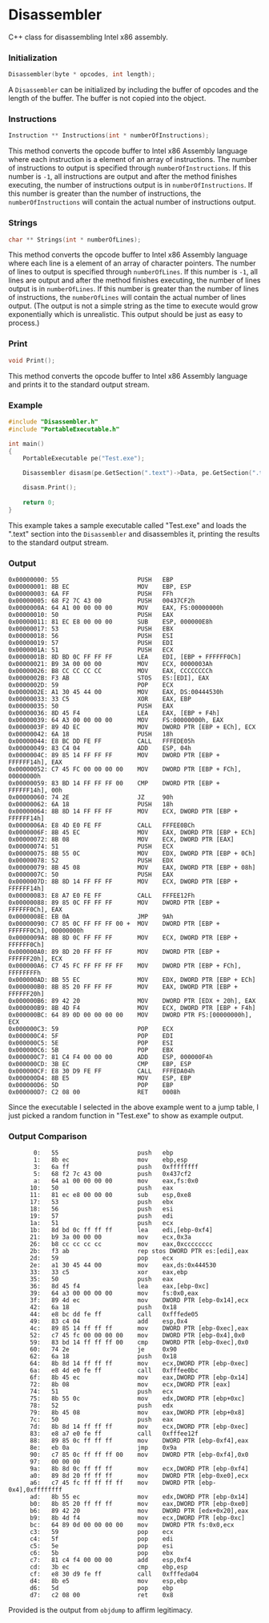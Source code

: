 
# Disassembler
C++ class for disassembling Intel x86 assembly.

### Initialization
```C++
Disassembler(byte * opcodes, int length);
```
A `Disassembler` can be initialized by including the buffer of opcodes and the length of the buffer. The buffer is not copied into the object.

### Instructions
```C++
Instruction ** Instructions(int * numberOfInstructions);
```
This method converts the opcode buffer to Intel x86 Assembly language where each instruction is a element of an array of instructions. The number of instructions to output is specified through `numberOfInstructions`. If this number is `-1`, all instructions are output and after the method finishes executing, the number of instructions output is in `numberOfInstructions`. If this number is greater than the number of instructions, the `numberOfInstructions` will contain the actual number of instructions output.

### Strings
```C++
char ** Strings(int * numberOfLines);
```
This method converts the opcode buffer to Intel x86 Assembly language where each line is a element of an array of character pointers. The number of lines to output is specified through `numberOfLines`. If this number is `-1`, all lines are output and after the method finishes executing, the number of lines output is in `numberOfLines`. If this number is greater than the number of lines of instructions, the `numberOfLines` will contain the actual number of lines output. (The output is not a simple string as the time to execute would grow exponentially which is unrealistic. This output should be just as easy to process.)

### Print
```C++
void Print();
```
This method converts the opcode buffer to Intel x86 Assembly language and prints it to the standard output stream.

### Example
```C++
#include "Disassembler.h"
#include "PortableExecutable.h"

int main()
{
	PortableExecutable pe("Test.exe");

	Disassembler disasm(pe.GetSection(".text")->Data, pe.GetSection(".text")->Length);

	disasm.Print();
	
	return 0;
}
```
This example takes a sample executable called "Test.exe" and loads the ".text" section into the `Disassembler` and disassembles it, printing the results to the standard output stream.

### Output
```
0x00000000: 55                      PUSH   EBP
0x00000001: 8B EC                   MOV    EBP, ESP
0x00000003: 6A FF                   PUSH   FFh
0x00000005: 68 F2 7C 43 00          PUSH   00437CF2h
0x0000000A: 64 A1 00 00 00 00       MOV    EAX, FS:00000000h
0x00000010: 50                      PUSH   EAX
0x00000011: 81 EC E8 00 00 00       SUB    ESP, 000000E8h
0x00000017: 53                      PUSH   EBX
0x00000018: 56                      PUSH   ESI
0x00000019: 57                      PUSH   EDI
0x0000001A: 51                      PUSH   ECX
0x0000001B: 8D BD 0C FF FF FF       LEA    EDI, [EBP + FFFFFF0Ch]
0x00000021: B9 3A 00 00 00          MOV    ECX, 0000003Ah
0x00000026: B8 CC CC CC CC          MOV    EAX, CCCCCCCCh
0x0000002B: F3 AB                   STOS   ES:[EDI], EAX
0x0000002D: 59                      POP    ECX
0x0000002E: A1 30 45 44 00          MOV    EAX, DS:00444530h
0x00000033: 33 C5                   XOR    EAX, EBP
0x00000035: 50                      PUSH   EAX
0x00000036: 8D 45 F4                LEA    EAX, [EBP + F4h]
0x00000039: 64 A3 00 00 00 00       MOV    FS:00000000h, EAX
0x0000003F: 89 4D EC                MOV    DWORD PTR [EBP + ECh], ECX
0x00000042: 6A 18                   PUSH   18h
0x00000044: E8 BC DD FE FF          CALL   FFFEDE05h
0x00000049: 83 C4 04                ADD    ESP, 04h
0x0000004C: 89 85 14 FF FF FF       MOV    DWORD PTR [EBP + FFFFFF14h], EAX
0x00000052: C7 45 FC 00 00 00 00    MOV    DWORD PTR [EBP + FCh], 00000000h
0x00000059: 83 BD 14 FF FF FF 00    CMP    DWORD PTR [EBP + FFFFFF14h], 00h
0x00000060: 74 2E                   JZ     90h
0x00000062: 6A 18                   PUSH   18h
0x00000064: 8B 8D 14 FF FF FF       MOV    ECX, DWORD PTR [EBP + FFFFFF14h]
0x0000006A: E8 4D E0 FE FF          CALL   FFFEE0BCh
0x0000006F: 8B 45 EC                MOV    EAX, DWORD PTR [EBP + ECh]
0x00000072: 8B 08                   MOV    ECX, DWORD PTR [EAX]
0x00000074: 51                      PUSH   ECX
0x00000075: 8B 55 0C                MOV    EDX, DWORD PTR [EBP + 0Ch]
0x00000078: 52                      PUSH   EDX
0x00000079: 8B 45 08                MOV    EAX, DWORD PTR [EBP + 08h]
0x0000007C: 50                      PUSH   EAX
0x0000007D: 8B 8D 14 FF FF FF       MOV    ECX, DWORD PTR [EBP + FFFFFF14h]
0x00000083: E8 A7 E0 FE FF          CALL   FFFEE12Fh
0x00000088: 89 85 0C FF FF FF       MOV    DWORD PTR [EBP + FFFFFF0Ch], EAX
0x0000008E: EB 0A                   JMP    9Ah
0x00000090: C7 85 0C FF FF FF 00 +  MOV    DWORD PTR [EBP + FFFFFF0Ch], 00000000h
0x0000009A: 8B 8D 0C FF FF FF       MOV    ECX, DWORD PTR [EBP + FFFFFF0Ch]
0x000000A0: 89 8D 20 FF FF FF       MOV    DWORD PTR [EBP + FFFFFF20h], ECX
0x000000A6: C7 45 FC FF FF FF FF    MOV    DWORD PTR [EBP + FCh], FFFFFFFFh
0x000000AD: 8B 55 EC                MOV    EDX, DWORD PTR [EBP + ECh]
0x000000B0: 8B 85 20 FF FF FF       MOV    EAX, DWORD PTR [EBP + FFFFFF20h]
0x000000B6: 89 42 20                MOV    DWORD PTR [EDX + 20h], EAX
0x000000B9: 8B 4D F4                MOV    ECX, DWORD PTR [EBP + F4h]
0x000000BC: 64 89 0D 00 00 00 00    MOV    DWORD PTR FS:[00000000h], ECX
0x000000C3: 59                      POP    ECX
0x000000C4: 5F                      POP    EDI
0x000000C5: 5E                      POP    ESI
0x000000C6: 5B                      POP    EBX
0x000000C7: 81 C4 F4 00 00 00       ADD    ESP, 000000F4h
0x000000CD: 3B EC                   CMP    EBP, ESP
0x000000CF: E8 30 D9 FE FF          CALL   FFFEDA04h
0x000000D4: 8B E5                   MOV    ESP, EBP
0x000000D6: 5D                      POP    EBP
0x000000D7: C2 08 00                RET    0008h
```
Since the executable I selected in the above example went to a jump table, I just picked a random function in "Test.exe" to show as example output.
### Output Comparison
```
       0:   55                      push   ebp
       1:   8b ec                   mov    ebp,esp
       3:   6a ff                   push   0xffffffff
       5:   68 f2 7c 43 00          push   0x437cf2
       a:   64 a1 00 00 00 00       mov    eax,fs:0x0
      10:   50                      push   eax
      11:   81 ec e8 00 00 00       sub    esp,0xe8
      17:   53                      push   ebx
      18:   56                      push   esi
      19:   57                      push   edi
      1a:   51                      push   ecx
      1b:   8d bd 0c ff ff ff       lea    edi,[ebp-0xf4]
      21:   b9 3a 00 00 00          mov    ecx,0x3a
      26:   b8 cc cc cc cc          mov    eax,0xcccccccc
      2b:   f3 ab                   rep stos DWORD PTR es:[edi],eax
      2d:   59                      pop    ecx
      2e:   a1 30 45 44 00          mov    eax,ds:0x444530
      33:   33 c5                   xor    eax,ebp
      35:   50                      push   eax
      36:   8d 45 f4                lea    eax,[ebp-0xc]
      39:   64 a3 00 00 00 00       mov    fs:0x0,eax
      3f:   89 4d ec                mov    DWORD PTR [ebp-0x14],ecx
      42:   6a 18                   push   0x18
      44:   e8 bc dd fe ff          call   0xfffede05
      49:   83 c4 04                add    esp,0x4
      4c:   89 85 14 ff ff ff       mov    DWORD PTR [ebp-0xec],eax
      52:   c7 45 fc 00 00 00 00    mov    DWORD PTR [ebp-0x4],0x0
      59:   83 bd 14 ff ff ff 00    cmp    DWORD PTR [ebp-0xec],0x0
      60:   74 2e                   je     0x90
      62:   6a 18                   push   0x18
      64:   8b 8d 14 ff ff ff       mov    ecx,DWORD PTR [ebp-0xec]
      6a:   e8 4d e0 fe ff          call   0xfffee0bc
      6f:   8b 45 ec                mov    eax,DWORD PTR [ebp-0x14]
      72:   8b 08                   mov    ecx,DWORD PTR [eax]
      74:   51                      push   ecx
      75:   8b 55 0c                mov    edx,DWORD PTR [ebp+0xc]
      78:   52                      push   edx
      79:   8b 45 08                mov    eax,DWORD PTR [ebp+0x8]
      7c:   50                      push   eax
      7d:   8b 8d 14 ff ff ff       mov    ecx,DWORD PTR [ebp-0xec]
      83:   e8 a7 e0 fe ff          call   0xfffee12f
      88:   89 85 0c ff ff ff       mov    DWORD PTR [ebp-0xf4],eax
      8e:   eb 0a                   jmp    0x9a
      90:   c7 85 0c ff ff ff 00    mov    DWORD PTR [ebp-0xf4],0x0
      97:   00 00 00
      9a:   8b 8d 0c ff ff ff       mov    ecx,DWORD PTR [ebp-0xf4]
      a0:   89 8d 20 ff ff ff       mov    DWORD PTR [ebp-0xe0],ecx
      a6:   c7 45 fc ff ff ff ff    mov    DWORD PTR [ebp-0x4],0xffffffff
      ad:   8b 55 ec                mov    edx,DWORD PTR [ebp-0x14]
      b0:   8b 85 20 ff ff ff       mov    eax,DWORD PTR [ebp-0xe0]
      b6:   89 42 20                mov    DWORD PTR [edx+0x20],eax
      b9:   8b 4d f4                mov    ecx,DWORD PTR [ebp-0xc]
      bc:   64 89 0d 00 00 00 00    mov    DWORD PTR fs:0x0,ecx
      c3:   59                      pop    ecx
      c4:   5f                      pop    edi
      c5:   5e                      pop    esi
      c6:   5b                      pop    ebx
      c7:   81 c4 f4 00 00 00       add    esp,0xf4
      cd:   3b ec                   cmp    ebp,esp
      cf:   e8 30 d9 fe ff          call   0xfffeda04
      d4:   8b e5                   mov    esp,ebp
      d6:   5d                      pop    ebp
      d7:   c2 08 00                ret    0x8
```
Provided is the output from `objdump` to affirm legitimacy.

